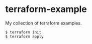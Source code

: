 # terraform-example
My collection of terraform examples.

```
$ terraform init
$ terraform apply
```
